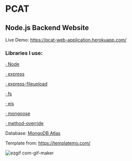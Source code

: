 # PCAT
## Node.js Backend Website 
 Live Demo: https://pcat-web-application.herokuapp.com/
### Libraries I use:
  [· Node](https://nodejs.org/en/)
  
  [· express](http://expressjs.com/)
  
  [· express-fileupload](https://www.npmjs.com/package/express-fileupload)
  
  [· fs](https://nodejs.org/api/fs.html)
  
  [· ejs](https://ejs.co/)
  
  [· mongoose ](https://mongoosejs.com/)
  
  [· method-override](https://www.npmjs.com/package/method-override)
  
 Database: [MongoDB Atlas](https://www.mongodb.com/atlas/database)
  
  


Template from: https://templatemo.com/

![ezgif com-gif-maker](https://user-images.githubusercontent.com/82964908/193475852-7c456a2d-9368-4b7c-8793-f881341ab634.gif)
